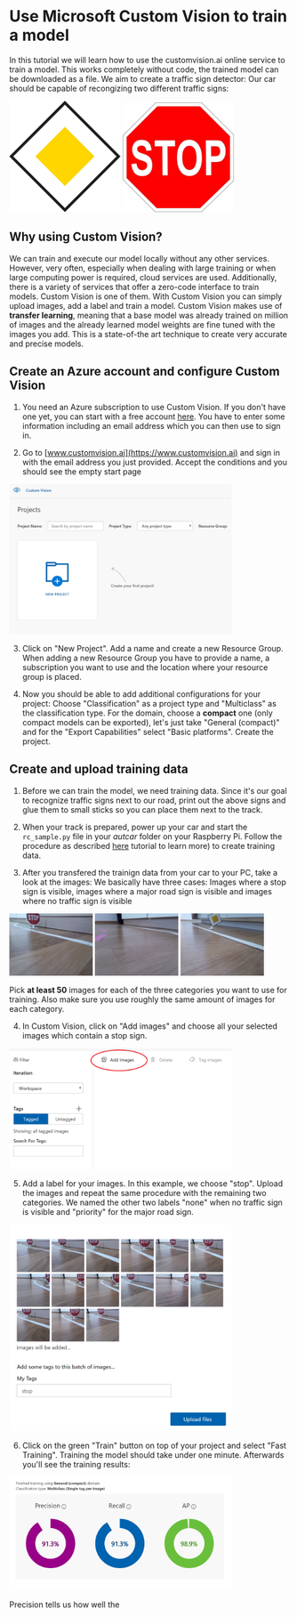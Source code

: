 
# Use Microsoft Custom Vision to train a model

In this tutorial we will learn how to use the customvision.ai online service to train a model. This works completely without code, the trained model can be downloaded as a file. We aim to create a traffic sign detector: Our car should be capable of recongizing two different traffic signs:

<p float="left">
  <img src="../images/major_road_sign.jpg" width="200" />
  <img src="../images/stop_sign.jpg" width="200" /> 
</p>

## Why using Custom Vision?

We can train and execute our model locally without any other services. However, very often, especially when dealing with large training or when large computing power is required, cloud services are used. Additionally, there is a variety of services that offer a zero-code interface to train models. Custom Vision is one of them. With Custom Vision you can simply upload images, add a label and train a model. Custom Vision makes use of **transfer learning**, meaning that a base model was already trained on million of images and the already learned model weights are fine tuned with the images you add. This is a state-of-the art technique to create very accurate and precise models.

## Create an Azure account and configure Custom Vision

1) You need an Azure subscription to use Custom Vision. If you don't have one yet, you can start with a free account [here](https://azure.microsoft.com/free/). You have to enter some information including an email address which you can then use to sign in.

2) Go to [www.customvision.ai](https://www.customvision.ai) and sign in with the email address you just provided. Accept the conditions and you should see the empty start page

  <img src="../images/customvision_1.png" width="400">

3) Click on "New Project". Add a name and create a new Resource Group. When adding a new Resource Group you have to provide a name, a subscription you want to use and the location where your resource group is placed.

4) Now you should be able to add additional configurations for your project: Choose "Classification" as a project type and "Multiclass" as the classification type. For the domain, choose a **compact** one (only compact models can be exported), let's just take "General (compact)" and for the "Export Capabilities" select "Basic platforms". Create the project.

## Create and upload training data

1) Before we can train the model, we need training data. Since it's our goal to recognize traffic signs next to our road, print out the above signs and glue them to small sticks so you can place them next to the track.

2) When your track is prepared, power up your car and start the `rc_sample.py` file in your _autcar_ folder on your Raspberry Pi. Follow the procedure as described [here](3_Autonomous_Driving.md) tutorial to learn more) to create training data. 

3) After you transfered the trainign data from your car to your PC, take a look at the images: We basically have three cases: Images where a stop sign is visible, images where a major road sign is visible and images where no traffic sign is visible

<p float="left">
  <img src="../images/customvision_2.png" width="150" />
  <img src="../images/customvision_3.png" width="150" />
  <img src="../images/customvision_4.png" width="150" /> 
</p>

Pick **at least 50** images for each of the three categories you want to use for training. Also make sure you use roughly the same amount of images for each category.

4) In Custom Vision, click on "Add images" and choose all your selected images which contain a stop sign. 

<img src="../images/customvision_5.png" width="400" />

5) Add a label for your images. In this example, we choose "stop". Upload the images and repeat the same procedure with the remaining two categories. We named the other two labels "none" when no traffic sign is visible and "priority" for the major road sign.

<img src="../images/customvision_6.png" width="400" />

6) Click on the green "Train" button on top of your project and select "Fast Training". Training the model should take under one minute. Afterwards you'll see the training results:

<img src="../images/customvision_7.png" width="400" />

Precision tells us how well the 
